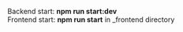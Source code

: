 
Backend start: <b>npm run start:dev</b>  
Frontend start: <b>npm run start</b> in _frontend directory
